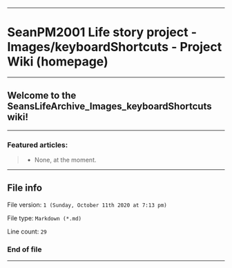 
***

# SeanPM2001 Life story project - Images/keyboardShortcuts - Project Wiki (homepage)

***

## Welcome to the SeansLifeArchive_Images_keyboardShortcuts wiki!

***

### Featured articles:

> * None, at the moment.

***

## File info

File version: `1 (Sunday, October 11th 2020 at 7:13 pm)`

File type: `Markdown (*.md)`

Line count: `29`

### End of file

***
